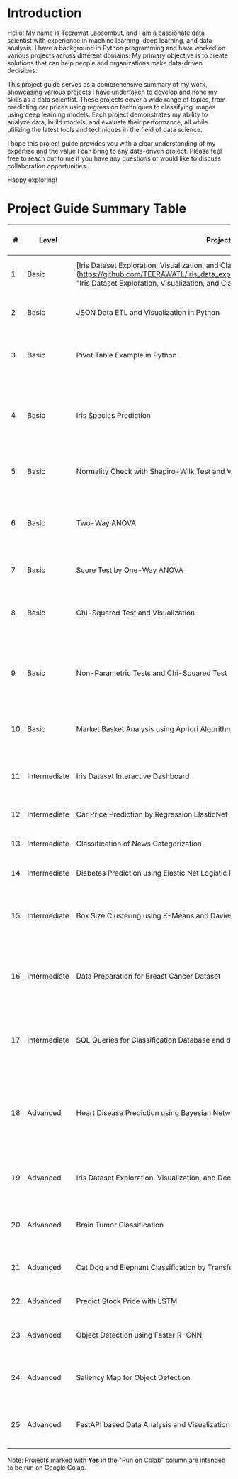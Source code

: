 # Introduction

Hello! My name is Teerawat Laosombut, and I am a passionate data scientist with experience in machine learning, deep learning, and data analysis. I have a background in Python programming and have worked on various projects across different domains. My primary objective is to create solutions that can help people and organizations make data-driven decisions.

This project guide serves as a comprehensive summary of my work, showcasing various projects I have undertaken to develop and hone my skills as a data scientist. These projects cover a wide range of topics, from predicting car prices using regression techniques to classifying images using deep learning models. Each project demonstrates my ability to analyze data, build models, and evaluate their performance, all while utilizing the latest tools and techniques in the field of data science.

I hope this project guide provides you with a clear understanding of my expertise and the value I can bring to any data-driven project. Please feel free to reach out to me if you have any questions or would like to discuss collaboration opportunities.

Happy exploring!

# Project Guide Summary Table
| # | Level     | Project Name                                      | Description                                                   | Techniques                          | Libraries                                                   | Run on Colab |
|---|-----------|---------------------------------------------------|---------------------------------------------------------------|-------------------------------------|-------------------------------------------------------------|-------------|
| 1 | Basic     | [Iris Dataset Exploration, Visualization, and Classification] (https://github.com/TEERAWATL/Iris_data_exploration_and_classification_by_Random_forest "Iris Dataset Exploration, Visualization, and Classification") | Explore, visualize, and classify the Iris dataset using a Random Forest model | Data Exploration, Visualization, Random Forest | numpy, pandas, seaborn, matplotlib, scikit-learn | No |
| 2 | Basic     | JSON Data ETL and Visualization in Python | Extract, transform, and visualize data from a JSON file using pandas and Plotly | ETL, Data Transformation, Visualization | pandas, plotly | No |
| 3 | Basic     | Pivot Table Example in Python                | Create a pivot table and visualize sales data using Python's pandas, matplotlib, and seaborn libraries | Data Exploration, Visualization, Pivot Table | pandas, seaborn, matplotlib | No |
| 4 | Basic     | Iris Species Prediction | Predict the species of an iris plant based on its sepal length, sepal width, petal length, and petal width using a Gaussian Naive Bayes classifier, with a GUI built using ipywidgets | Naive Bayes, GUI | scikit-learn, ipywidgets | No |
| 5 | Basic     | Normality Check with Shapiro-Wilk Test and Visualization | Check for normality in a dataset using the Shapiro-Wilk test and visualization method | Statistical Testing, Visualization | numpy, scipy, matplotlib | No |
| 6 | Basic     | Two-Way ANOVA | Perform a two-way ANOVA analysis on a sample dataset to analyze the interaction between two factors and their effect on a dependent variable | Two-Way ANOVA, Interaction Plot | pandas, numpy, statsmodels, seaborn, matplotlib | No |
| 7 | Basic     | Score Test by One-Way ANOVA | Perform an ANOVA test on a sample dataset and visualize the results | ANOVA, Data Visualization | pandas, matplotlib, scipy | No |
| 8 | Basic     | Chi-Squared Test and Visualization | Determine if there is a significant association between two categorical variables and visualize the frequency of each variable | Chi-Squared Test, Data Visualization | pandas, numpy, scipy, matplotlib, seaborn | No |
| 9 | Basic     | Non-Parametric Tests and Chi-Squared Test | Perform and interpret various non-parametric tests and Chi-squared test on sample data | Mann-Whitney U, Wilcoxon Signed-Rank, Kruskal-Wallis, Spearman's Rank, Chi-Squared | pandas, numpy, scipy | No |
| 10 | Basic     | Market Basket Analysis using Apriori Algorithm | Analyze item associations in transaction data to find frequently purchased items together | Market Basket Analysis, Apriori Algorithm | numpy, pandas, apyori | Yes |
| 11 | Intermediate     | Iris Dataset Interactive Dashboard | Create an interactive dashboard for the Iris dataset with scatterplots | Data Exploration, Visualization, Interactive Dashboard | pandas, plotly.express, jupyter_dash, dash_core_components, dash_html_components, scikit-learn | Yes |
| 12 | Intermediate | Car Price Prediction by Regression ElasticNet  | Predict car prices using linear regression with ElasticNet   | Linear Regression, ElasticNet       | numpy, pandas, matplotlib, sklearn                          | No          |
| 13 | Intermediate | Classification of News Categorization          | Categorize Thai news articles using logistic regression      | Logistic Regression                 | numpy, pandas, matplotlib, sklearn                          | No          |
| 14 | Intermediate | Diabetes Prediction using Elastic Net Logistic Regression | Predict the presence of diabetes using Elastic Net Logistic Regression | Elastic Net Logistic Regression | NumPy, pandas, scikit-learn, Matplotlib, seaborn | No |
| 15 | Intermediate | Box Size Clustering using K-Means and Davies-Bouldin Index | Cluster box sizes using K-Means clustering and select the optimal number of clusters using the Davies-Bouldin Index | K-Means Clustering, Davies-Bouldin Index | pandas, numpy, scikit-learn, matplotlib | No |
| 16 | Intermediate | Data Preparation for Breast Cancer Dataset | Demonstrate various techniques for data preparation in Python using the breast cancer dataset from scikit-learn | Data Cleaning, Data Transformation, Data Splitting, Feature Selection, Data Visualization | pandas, numpy, scikit-learn, matplotlib, seaborn | No |
| 17 | Intermediate | SQL Queries for Classification Database and df1 Table | Perform various SQL queries on `classification_database` and `df1` tables, demonstrating data retrieval, filtering, aggregation, and more | SQL Queries, Data Manipulation, Aggregation | SQL, pandas | No |
| 18 | Advanced | Heart Disease Prediction using Bayesian Networks | Predict the occurrence of heart disease based on certain risk factors. Perform exploratory data analysis, data preprocessing, model building, model evaluation, and results interpretation. | Bayesian Networks, Data Preprocessing, Data Visualization, Inference Queries, Model Evaluation | numpy, pandas, seaborn, matplotlib, pgmpy, networkx | Yes |
| 19 | Advanced | Iris Dataset Exploration, Visualization, and Deep Learning Classification | Explore, visualize, and classify the Iris dataset using a Deep Learning model with a REST API | Data Exploration, Visualization, Deep Learning, REST API | numpy, pandas, seaborn, matplotlib, scikit-learn, PyTorch, Flask, Flask-RESTful | No |
| 20 | Advanced  | Brain Tumor Classification                        | Classify brain tumors using ResNet50 based on MRI images     | Deep Learning, ResNet50, Data Augmentation, Transfer Learning | numpy, pandas, PyTorch, torchvision, Flask, PIL             | Yes         |
| 21 | Advanced   | Cat Dog and Elephant Classification by Transfer Learning from ResNet50 | Classify cat, dog, and elephant images using transfer learning with ResNet50 | Transfer Learning, ResNet50 | numpy, matplotlib, tensorflow.keras                         | No          |
| 22 | Advanced   | Predict Stock Price with LSTM                  | Predict stock prices using an LSTM model                     | LSTM, Time-Series Analysis          | numpy, pandas, matplotlib, sklearn, keras                   | Yes     |
| 23 | Advanced   | Object Detection using Faster R-CNN            | Perform object detection on an image using Faster R-CNN with ResNet-50 backbone | Object Detection, Faster R-CNN, ResNet-50 | torch, torchvision, PIL, matplotlib | Yes          |
| 24 | Advanced   | Saliency Map for Object Detection              | Generate a saliency map for an object detection model using PyTorch and TorchVision | Saliency Map, Object Detection, Faster R-CNN, ResNet-50 | torch, torchvision, PIL, matplotlib, numpy, scipy | Yes          |
| 25 | Advanced   | FastAPI based Data Analysis and Visualization Tool | Perform various data analysis and visualization tasks using FastAPI based application | Data Analysis, Visualization, API Development | FastAPI, numpy, pandas, matplotlib, scipy, scikit-learn, Docker container | No          |
 

Note: Projects marked with **Yes** in the "Run on Colab" column are intended to be run on Google Colab. 
